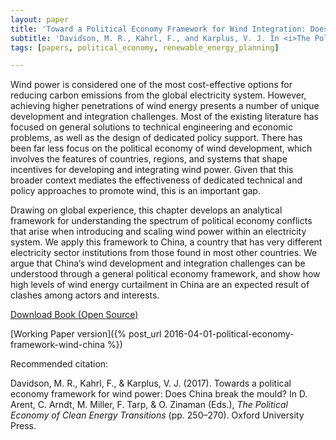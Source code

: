 ```yaml
---
layout: paper
title: 'Toward a Political Economy Framework for Wind Integration: Does China Break the Mould?'
subtitle: 'Davidson, M. R., Kahrl, F., and Karplus, V. J. In <i>The Political Economy of Clean Energy Transitions.</i>'
tags: [papers, political_economy, renewable_energy_planning]

---
```



Wind power is considered one of the most cost-effective options for reducing carbon emissions from the global electricity system. However, achieving higher penetrations of wind energy presents a number of unique development and integration challenges. Most of the existing literature has focused on general solutions to technical engineering and economic problems, as well as the design of dedicated policy support. There has been far less focus on the political economy of wind development, which involves the features of countries, regions, and systems that shape incentives for developing and integrating wind power. Given that this broader context mediates the effectiveness of dedicated technical and policy approaches to promote wind, this is an important gap.

Drawing on global experience, this chapter develops an analytical framework for understanding the spectrum of political economy conflicts that arise when introducing and scaling wind power within an electricity system. We apply this framework to China, a country that has very different electricity sector institutions from those found in most other countries. We argue that China’s wind development and integration challenges can be understood through a general political economy framework, and show how high levels of wind energy curtailment in China are an expected result of clashes among actors and interests.


[Download Book (Open Source)](https://global.oup.com/academic/product/the-political-economy-of-clean-energy-transitions-9780198802242?lang=en&cc=nl)

[Working Paper version]({% post_url 2016-04-01-political-economy-framework-wind-china %})

Recommended citation:

Davidson, M. R., Kahrl, F., & Karplus, V. J. (2017). Towards a political economy framework for wind power: Does China break the mould? In D. Arent, C. Arndt, M. Miller, F. Tarp, & O. Zinaman (Eds.), _The Political Economy of Clean Energy Transitions_ (pp. 250–270). Oxford University Press.
